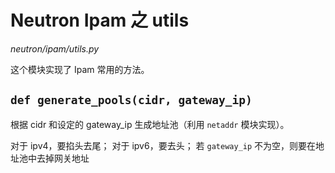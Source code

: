 # Neutron Ipam 之 utils 

*neutron/ipam/utils.py*

这个模块实现了 Ipam 常用的方法。

## `def generate_pools(cidr, gateway_ip)`

根据 cidr 和设定的 gateway_ip 生成地址池（利用 `netaddr` 模块实现）。

对于 ipv4，要掐头去尾；
对于 ipv6，要去头；
若 `gateway_ip` 不为空，则要在地址池中去掉网关地址
